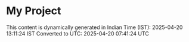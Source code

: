 # My Project

This content is dynamically generated in Indian Time (IST): 2025-04-20 13:11:24 IST
Converted to UTC: 2025-04-20 07:41:24 UTC
